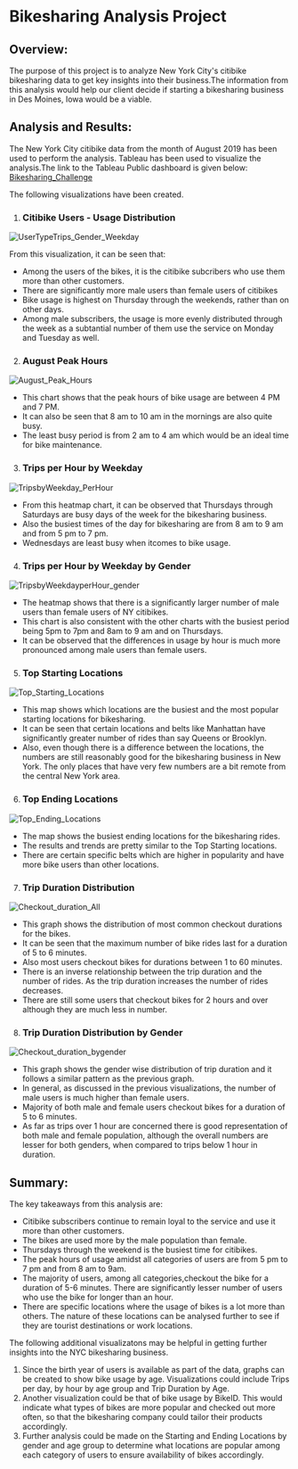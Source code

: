 # Bikesharing Analysis Project


## __Overview:__

The purpose of this project is to analyze New York City's citibike bikesharing data to get key insights into their business.The information from this analysis would help our client decide if starting a bikesharing business in Des Moines, Iowa would be a viable.


## __Analysis and Results:__

The New York City citibike data from the month of August 2019 has been used to perform the analysis. Tableau has been used to visualize the analysis.The link to the Tableau Public dashboard is given below:
[Bikesharing_Challenge](https://public.tableau.com/app/profile/neeraja.jayaraman/viz/Bikesharing_Challenge_16238297640800/NYCCitibikeStory)

The following visualizations have been created.

1. ### __Citibike Users - Usage Distribution__
![UserTypeTrips_Gender_Weekday](Images/UserTypeTrips_Gender_Weekday.png)

From this visualization, it can be seen that:

-  Among the users of the bikes, it is the citibike subcribers who use them more than other customers. 
- There are significantly more male users than female users of citibikes
-  Bike usage is highest on Thursday through the weekends, rather than on other days.
- Among male subscribers, the usage is more evenly distributed through the week as a subtantial number of them use the service on Monday and Tuesday as well.

2. ### __August Peak Hours__
![August_Peak_Hours](Images/August_Peak_Hours.png)

- This chart shows that the peak hours of bike usage are between 4 PM and 7 PM.
- It can also be seen that 8 am to 10 am in the mornings are also quite busy.
- The least busy period is from 2 am to 4 am which would be an ideal time for bike maintenance.

3. ### __Trips per Hour by Weekday__
![TripsbyWeekday_PerHour](Images/TripsbyWeekday_PerHour.png)

- From this heatmap chart, it can be observed that Thursdays through Saturdays are busy days of the week for the bikesharing business.
- Also the busiest times of the day for bikesharing are from 8 am to 9 am and from 5 pm to 7 pm.
- Wednesdays are least busy when itcomes to bike usage.

4. ### __Trips per Hour by Weekday by Gender__
![TripsbyWeekdayperHour_gender](Images/TripsbyWeekdayperHour_gender.png)

- The heatmap shows that there is a significantly larger number of male users than female users of NY citibikes.
- This chart is also consistent with the other charts with the busiest period being 5pm to 7pm and 8am to 9 am and on Thursdays.
- It can be observed that the differences in usage by hour is much more pronounced among male users than female users.

5. ### __Top Starting Locations__
![Top_Starting_Locations](Images/Top_Starting_Locations.png)

- This map shows which locations are the busiest and the most popular starting locations for bikesharing.
- It can be seen that certain locations and belts like Manhattan have significantly greater number of rides than say Queens or Brooklyn.
- Also, even though there is a difference between the locations, the numbers are still reasonably good for the bikesharing business in New York. The only places that have very few numbers are a bit remote from the central New York area.

6. ### __Top Ending Locations__
![Top_Ending_Locations](Images/Top_Ending_Locations.png)

- The map shows the busiest ending locations for the bikesharing rides. 
- The results and trends are pretty similar to the Top Starting locations.
- There are certain specific belts which are higher in popularity and have more bike users than other locations.

7. ### __Trip Duration Distribution__
![Checkout_duration_All](Images/Checkout_duration_All.png)

- This graph shows the distribution of most common checkout durations for the bikes.
- It can be seen that the maximum number of bike rides last for a duration of 5 to 6 minutes.
- Also most users checkout bikes for durations between 1 to 60 minutes.
- There is an inverse relationship between the trip duration and the number of rides. As the trip duration increases the number of rides decreases.
- There are still some users that checkout bikes for 2 hours and over although they are much less in number.

8. ### __Trip Duration Distribution by Gender__
![Checkout_duration_bygender](Images/Checkout_duration_bygender.png)

- This graph shows the gender wise distribution of trip duration and it follows a similar pattern as the previous graph.
- In general, as discussed in the previous visualizations, the number of male users is much higher than female users.
- Majority of both male and female users checkout bikes for a duration of 5 to 6 minutes.
- As far as trips over 1 hour are concerned there is good representation of both male and female population, although the overall numbers are lesser for both genders, when compared to trips below 1 hour in duration.

## __Summary:__

The key takeaways from this analysis are:

- Citibike subscribers continue to remain loyal to the service and use it more than other customers.
- The bikes are used more by the male population than female.
- Thursdays through the weekend is the busiest time for citibikes.
- The peak hours of usage amidst all categories of users are from 5 pm to 7 pm and from 8 am to 9am.
- The majority of users, among all categories,checkout the bike for a duration of 5-6 minutes. There are significantly lesser number of users who use the bike for longer than an hour.
- There are specific locations where the usage of bikes is a lot more than others. The nature of these locations can be analysed further to see if they are tourist destinations or work locations.

The following additional visualizatons may be helpful in getting further insights into the NYC bikesharing business.
1. Since the birth year of users is available as part of the data, graphs can be created to show bike usage by age. Visualizations could include Trips per day, by hour by age group and Trip Duration by Age.
2. Another visualization could be that of bike usage by BikeID. This would indicate what types of bikes are more popular and checked out more often, so that the bikesharing company could tailor their products accordingly.
3. Further analysis could be made on the Starting and Ending Locations by gender and age group to determine what locations are popular among each category of users to ensure availability of bikes accordingly.




